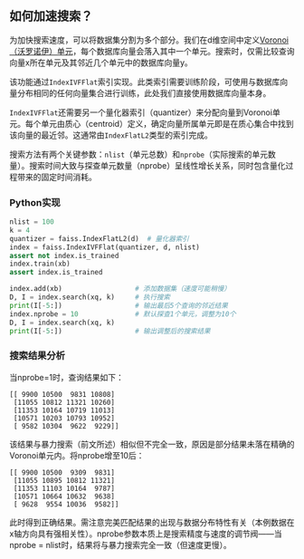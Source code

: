 ## 如何加速搜索？

为加快搜索速度，可以将数据集分割为多个部分。我们在d维空间中定义[Voronoi（沃罗诺伊）单元](./extras/voronoi.md)，每个数据库向量会落入其中一个单元。搜索时，仅需比较查询向量x所在单元及其邻近几个单元中的数据库向量y。

该功能通过`IndexIVFFlat`索引实现。此类索引需要训练阶段，可使用与数据库向量分布相同的任何向量集合进行训练，此处我们直接使用数据库向量本身。

`IndexIVFFlat`还需要另一个量化器索引（quantizer）来分配向量到Voronoi单元。每个单元由质心（centroid）定义，确定向量所属单元即是在质心集合中找到该向量的最近邻。这通常由`IndexFlatL2`类型的索引完成。

搜索方法有两个关键参数：`nlist`（单元总数）和`nprobe`（实际搜索的单元数量）。搜索时间大致与探查单元数量（nprobe）呈线性增长关系，同时包含量化过程带来的固定时间消耗。

### Python实现

```python
nlist = 100
k = 4
quantizer = faiss.IndexFlatL2(d)  # 量化器索引
index = faiss.IndexIVFFlat(quantizer, d, nlist)
assert not index.is_trained
index.train(xb)
assert index.is_trained

index.add(xb)                  # 添加数据集（速度可能稍慢）
D, I = index.search(xq, k)     # 执行搜索
print(I[-5:])                  # 输出最后5个查询的邻近结果
index.nprobe = 10              # 默认探查1个单元，调整为10个
D, I = index.search(xq, k)
print(I[-5:])                  # 输出调整后的搜索结果
```

### 搜索结果分析

当nprobe=1时，查询结果如下：

```
[[ 9900 10500  9831 10808]
 [11055 10812 11321 10260]
 [11353 10164 10719 11013]
 [10571 10203 10793 10952]
 [ 9582 10304  9622  9229]]
```

该结果与暴力搜索（前文所述）相似但不完全一致，原因是部分结果未落在精确的Voronoi单元内。将nprobe增至10后：

```
[[ 9900 10500  9309  9831]
 [11055 10895 10812 11321]
 [11353 11103 10164  9787]
 [10571 10664 10632  9638]
 [ 9628  9554 10036  9582]]
```

此时得到正确结果。需注意完美匹配结果的出现与数据分布特性有关（本例数据在x轴方向具有强相关性）。nprobe参数本质上是搜索精度与速度的调节阀——当nprobe = nlist时，结果将与暴力搜索完全一致（但速度更慢）。
